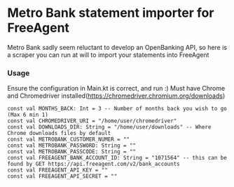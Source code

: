 # Metro Bank statement importer for FreeAgent
Metro Bank sadly seem reluctant to develop an OpenBanking API, so here is a scraper you can run at will to import your statements into FreeAgent
### Usage
Ensure the configuration in Main.kt is correct, and run :) Must have Chrome and Chromedriver installed(https://chromedriver.chromium.org/downloads)

    const val MONTHS_BACK: Int = 3 -- Number of months back you wish to go (Max 6 min 1)
    const val CHROMEDRIVER_URI = "/home/user/chromedriver"
    const val DOWNLOADS_DIR: String = "/home/user/downloads" -- Where Chrome downloads files by default
    const val METROBANK_CUSTOMER_NUMER = ""
    const val METROBANK_PASSWORD: String = ""
    const val METROBANK_PASSCODE: String = ""
    const val FREEAGENT_BANK_ACCOUNT_ID: String = "1071564" -- this can be found by GET https://api.freeagent.com/v2/bank_accounts
    const val FREEAGENT_API_KEY = ""
    const val FREEAGENT_API_SECRET = ""
    
